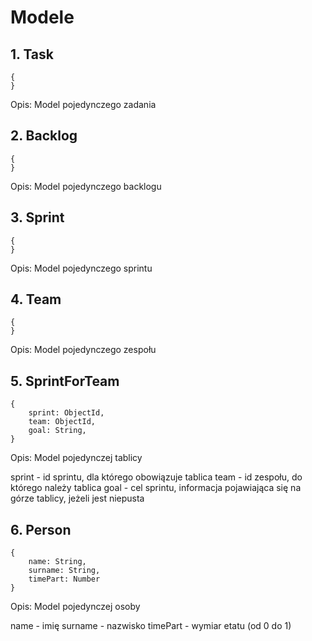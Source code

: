 # Modele

## 1. Task

```
{
}
```

Opis: Model pojedynczego zadania

## 2. Backlog

```
{
}
```

Opis: Model pojedynczego backlogu

## 3. Sprint

```
{
}
```

Opis: Model pojedynczego sprintu


## 4. Team

```
{
}
```

Opis: Model pojedynczego zespołu

## 5. SprintForTeam

```
{
    sprint: ObjectId,
    team: ObjectId,
    goal: String,
}
```

Opis: Model pojedynczej tablicy

sprint - id sprintu, dla którego obowiązuje tablica
team - id zespołu, do którego należy tablica
goal - cel sprintu, informacja pojawiająca się na górze tablicy, jeżeli jest niepusta

## 6. Person

```
{
    name: String,
    surname: String,
    timePart: Number
}
```

Opis: Model pojedynczej osoby

name - imię
surname - nazwisko
timePart - wymiar etatu (od 0 do 1)